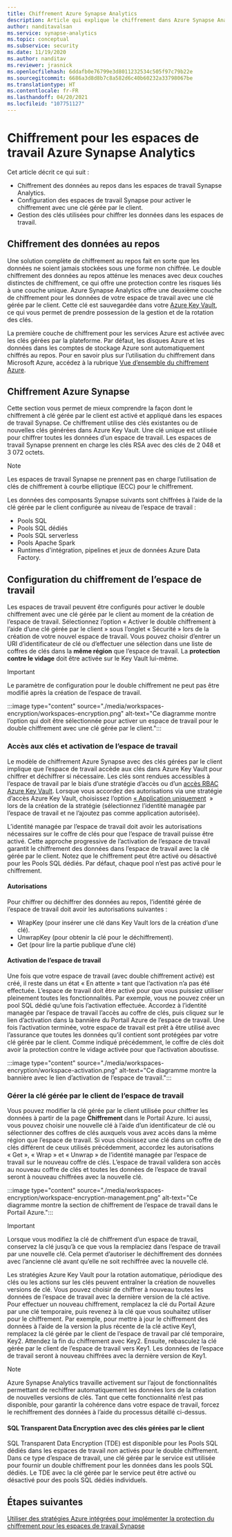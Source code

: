 ```yaml
---
title: Chiffrement Azure Synapse Analytics
description: Article qui explique le chiffrement dans Azure Synapse Analytics
author: nanditavalsan
ms.service: synapse-analytics
ms.topic: conceptual
ms.subservice: security
ms.date: 11/19/2020
ms.author: nanditav
ms.reviewer: jrasnick
ms.openlocfilehash: 6ddafb0e76799e3d8011232534c505f97c79b22e
ms.sourcegitcommit: 6686a3d8d8b7c8a582d6c40b60232a33798067be
ms.translationtype: HT
ms.contentlocale: fr-FR
ms.lasthandoff: 04/20/2021
ms.locfileid: "107751127"
---
```

# <a name="encryption-for-azure-synapse-analytics-workspaces"></a>Chiffrement pour les espaces de travail Azure Synapse Analytics

Cet article décrit ce qui suit :
* Chiffrement des données au repos dans les espaces de travail Synapse Analytics.
* Configuration des espaces de travail Synapse pour activer le chiffrement avec une clé gérée par le client.
* Gestion des clés utilisées pour chiffrer les données dans les espaces de travail.

## <a name="encryption-of-data-at-rest"></a>Chiffrement des données au repos

Une solution complète de chiffrement au repos fait en sorte que les données ne soient jamais stockées sous une forme non chiffrée. Le double chiffrement des données au repos atténue les menaces avec deux couches distinctes de chiffrement, ce qui offre une protection contre les risques liés à une couche unique. Azure Synapse Analytics offre une deuxième couche de chiffrement pour les données de votre espace de travail avec une clé gérée par le client. Cette clé est sauvegardée dans votre [Azure Key Vault](../../key-vault/general/overview.md), ce qui vous permet de prendre possession de la gestion et de la rotation des clés.

La première couche de chiffrement pour les services Azure est activée avec les clés gérées par la plateforme. Par défaut, les disques Azure et les données dans les comptes de stockage Azure sont automatiquement chiffrés au repos. Pour en savoir plus sur l’utilisation du chiffrement dans Microsoft Azure, accédez à la rubrique [Vue d’ensemble du chiffrement Azure](../../security/fundamentals/encryption-overview.md).

## <a name="azure-synapse-encryption"></a>Chiffrement Azure Synapse

Cette section vous permet de mieux comprendre la façon dont le chiffrement à clé gérée par le client est activé et appliqué dans les espaces de travail Synapse. Ce chiffrement utilise des clés existantes ou de nouvelles clés générées dans Azure Key Vault. Une clé unique est utilisée pour chiffrer toutes les données d’un espace de travail. Les espaces de travail Synapse prennent en charge les clés RSA avec des clés de 2 048 et 3 072 octets.

> [!NOTE]
> Les espaces de travail Synapse ne prennent pas en charge l’utilisation de clés de chiffrement à courbe elliptique (ECC) pour le chiffrement.

Les données des composants Synapse suivants sont chiffrées à l’aide de la clé gérée par le client configurée au niveau de l’espace de travail :
* Pools SQL
 * Pools SQL dédiés
 * Pools SQL serverless
* Pools Apache Spark
* Runtimes d'intégration, pipelines et jeux de données Azure Data Factory.

## <a name="workspace-encryption-configuration"></a>Configuration du chiffrement de l’espace de travail

Les espaces de travail peuvent être configurés pour activer le double chiffrement avec une clé gérée par le client au moment de la création de l’espace de travail. Sélectionnez l’option « Activer le double chiffrement à l’aide d’une clé gérée par le client » sous l’onglet « Sécurité » lors de la création de votre nouvel espace de travail. Vous pouvez choisir d’entrer un URI d’identificateur de clé ou d’effectuer une sélection dans une liste de coffres de clés dans la **même région** que l’espace de travail. La **protection contre le vidage** doit être activée sur le Key Vault lui-même.

> [!IMPORTANT]
> Le paramètre de configuration pour le double chiffrement ne peut pas être modifié après la création de l’espace de travail.

:::image type="content" source="./media/workspaces-encryption/workspaces-encryption.png" alt-text="Ce diagramme montre l’option qui doit être sélectionnée pour activer un espace de travail pour le double chiffrement avec une clé gérée par le client.":::

### <a name="key-access-and-workspace-activation"></a>Accès aux clés et activation de l’espace de travail

Le modèle de chiffrement Azure Synapse avec des clés gérées par le client implique que l’espace de travail accède aux clés dans Azure Key Vault pour chiffrer et déchiffrer si nécessaire. Les clés sont rendues accessibles à l’espace de travail par le biais d’une stratégie d’accès ou d’un [accès RBAC Azure Key Vault](../../key-vault/general/rbac-guide.md). Lorsque vous accordez des autorisations via une stratégie d’accès Azure Key Vault, choisissez l’option [« Application uniquement](../../key-vault/general/security-overview.md#key-vault-authentication-options)  » lors de la création de la stratégie (sélectionnez l’identité managée par l’espace de travail et ne l’ajoutez pas comme application autorisée).

 L’identité managée par l’espace de travail doit avoir les autorisations nécessaires sur le coffre de clés pour que l’espace de travail puisse être activé. Cette approche progressive de l’activation de l’espace de travail garantit le chiffrement des données dans l’espace de travail avec la clé gérée par le client. Notez que le chiffrement peut être activé ou désactivé pour les Pools SQL dédiés. Par défaut, chaque pool n’est pas activé pour le chiffrement.

#### <a name="permissions"></a>Autorisations

Pour chiffrer ou déchiffrer des données au repos, l’identité gérée de l’espace de travail doit avoir les autorisations suivantes :
* WrapKey (pour insérer une clé dans Key Vault lors de la création d’une clé).
* UnwrapKey (pour obtenir la clé pour le déchiffrement).
* Get (pour lire la partie publique d’une clé)

#### <a name="workspace-activation"></a>Activation de l’espace de travail

Une fois que votre espace de travail (avec double chiffrement activé) est créé, il reste dans un état « En attente » tant que l’activation n’a pas été effectuée. L’espace de travail doit être activé pour que vous puissiez utiliser pleinement toutes les fonctionnalités. Par exemple, vous ne pouvez créer un pool SQL dédié qu’une fois l’activation effectuée. Accordez à l’identité managée par l’espace de travail l’accès au coffre de clés, puis cliquez sur le lien d’activation dans la bannière du Portail Azure de l’espace de travail. Une fois l’activation terminée, votre espace de travail est prêt à être utilisé avec l’assurance que toutes les données qu’il contient sont protégées par votre clé gérée par le client. Comme indiqué précédemment, le coffre de clés doit avoir la protection contre le vidage activée pour que l’activation aboutisse.

:::image type="content" source="./media/workspaces-encryption/workspace-activation.png" alt-text="Ce diagramme montre la bannière avec le lien d’activation de l’espace de travail.":::


### <a name="manage-the-workspace-customer-managed-key"></a>Gérer la clé gérée par le client de l’espace de travail 

Vous pouvez modifier la clé gérée par le client utilisée pour chiffrer les données à partir de la page **Chiffrement** dans le Portail Azure. Ici aussi, vous pouvez choisir une nouvelle clé à l’aide d’un identificateur de clé ou sélectionner des coffres de clés auxquels vous avez accès dans la même région que l’espace de travail. Si vous choisissez une clé dans un coffre de clés différent de ceux utilisés précédemment, accordez les autorisations « Get », « Wrap » et « Unwrap » de l’identité managée par l’espace de travail sur le nouveau coffre de clés. L’espace de travail validera son accès au nouveau coffre de clés et toutes les données de l’espace de travail seront à nouveau chiffrées avec la nouvelle clé.

:::image type="content" source="./media/workspaces-encryption/workspace-encryption-management.png" alt-text="Ce diagramme montre la section de chiffrement de l’espace de travail dans le Portail Azure.":::

>[!IMPORTANT]
>Lorsque vous modifiez la clé de chiffrement d’un espace de travail, conservez la clé jusqu’à ce que vous la remplaciez dans l’espace de travail par une nouvelle clé. Cela permet d’autoriser le déchiffrement des données avec l’ancienne clé avant qu’elle ne soit rechiffrée avec la nouvelle clé.

Les stratégies Azure Key Vault pour la rotation automatique, périodique des clés ou les actions sur les clés peuvent entraîner la création de nouvelles versions de clé. Vous pouvez choisir de chiffrer à nouveau toutes les données de l’espace de travail avec la dernière version de la clé active. Pour effectuer un nouveau chiffrement, remplacez la clé du Portail Azure par une clé temporaire, puis revenez à la clé que vous souhaitez utiliser pour le chiffrement. Par exemple, pour mettre à jour le chiffrement des données à l’aide de la version la plus récente de la clé active Key1, remplacez la clé gérée par le client de l’espace de travail par clé temporaire, Key2. Attendez la fin du chiffrement avec Key2. Ensuite, rebasculez la clé gérée par le client de l’espace de travail vers Key1. Les données de l’espace de travail seront à nouveau chiffrées avec la dernière version de Key1.

> [!NOTE]
> Azure Synapse Analytics travaille activement sur l’ajout de fonctionnalités permettant de rechiffrer automatiquement les données lors de la création de nouvelles versions de clés. Tant que cette fonctionnalité n’est pas disponible, pour garantir la cohérence dans votre espace de travail, forcez le rechiffrement des données à l’aide du processus détaillé ci-dessus.

#### <a name="sql-transparent-data-encryption-with-service-managed-keys"></a>SQL Transparent Data Encryption avec des clés gérées par le client

SQL Transparent Data Encryption (TDE) est disponible pour les Pools SQL dédiés dans les espaces de travail *non* activés pour le double chiffrement. Dans ce type d’espace de travail, une clé gérée par le service est utilisée pour fournir un double chiffrement pour les données dans les pools SQL dédiés. Le TDE avec la clé gérée par le service peut être activé ou désactivé pour des pools SQL dédiés individuels.

## <a name="next-steps"></a>Étapes suivantes

[Utiliser des stratégies Azure intégrées pour implémenter la protection du chiffrement pour les espaces de travail Synapse](../policy-reference.md)

